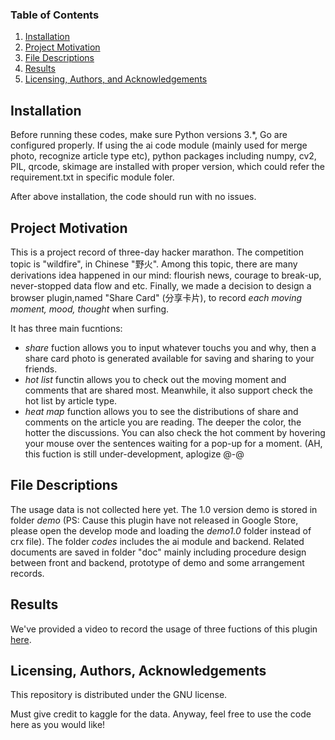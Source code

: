 ### Table of Contents

1. [Installation](#installation)
2. [Project Motivation](#motivation)
3. [File Descriptions](#files)
4. [Results](#results)
5. [Licensing, Authors, and Acknowledgements](#licensing)

## Installation <a name="installation"></a>

Before running these codes, make sure Python versions 3.*, Go are configured properly. If using the ai code module (mainly used for merge photo, recognize article type etc), python packages including numpy, cv2, PIL, qrcode, skimage are installed with proper version, which could refer the requirement.txt in specific module foler.

After above installation, the code should run with no issues.

## Project Motivation<a name="motivation"></a>

This is a project record of three-day hacker marathon. The competition topic is "wildfire", in Chinese "野火". Among this topic, there are many derivations idea happened in our mind: flourish news, courage to break-up, never-stopped data flow and etc. Finally, we made a decision to design a browser plugin,named "Share Card" (分享卡片), to record *each moving moment, mood, thought* when surfing.  

It has three main fucntions: 
- *share* fuction allows you to input whatever touchs you and why, then a share card photo is generated available for saving and sharing to your friends. 
- *hot list* functin allows you to check out the moving moment and comments that are shared most. Meanwhile, it also support check the hot list by article type.
- *heat map* function allows you to see the distributions of share and comments on the article you are reading. The deeper the color, the hotter the discussions. You can also check the hot comment by hovering your mouse over the sentences waiting for a pop-up for a moment. (AH, this fuction is still under-development, aplogize @-@ 

## File Descriptions <a name="files"></a>

The usage data is not collected here yet. The 1.0 version demo is stored in folder *demo* (PS: Cause this plugin have not released in Google Store, please open the develop mode and loading the *demo1.0* folder instead of crx file). The folder *codes* includes the ai module and backend. Related documents are saved in folder "doc" mainly including procedure design between front and backend, prototype of demo and some arrangement records. 

## Results<a name="results"></a>

We've provided a video to record the usage of three fuctions of this plugin [here](https://github.com/PaperStrange/Hackday_2019/blob/master/).

## Licensing, Authors, Acknowledgements<a name="licensing"></a>

This repository is distributed under the GNU license.

Must give credit to kaggle for the data. Anyway, feel free to use the code here as you would like!

